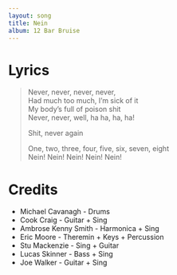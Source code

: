 ```yaml
---
layout: song
title: Nein
album: 12 Bar Bruise
---
```


# Lyrics

> Never, never, never, never,   
> Had much too much, I’m sick of it   
> My body’s full of poison shit   
> Never, never, well, ha ha, ha, ha!   
>    
> Shit, never again   
>    
> One, two, three, four, five, six, seven, eight   
> Nein! Nein! Nein! Nein! Nein!   

# Credits

* Michael Cavanagh - Drums  
* Cook Craig - Guitar + Sing  
* Ambrose Kenny Smith - Harmonica + Sing  
* Eric Moore - Theremin + Keys + Percussion  
* Stu Mackenzie - Sing + Guitar  
* Lucas Skinner - Bass + Sing  
* Joe Walker - Guitar + Sing  
